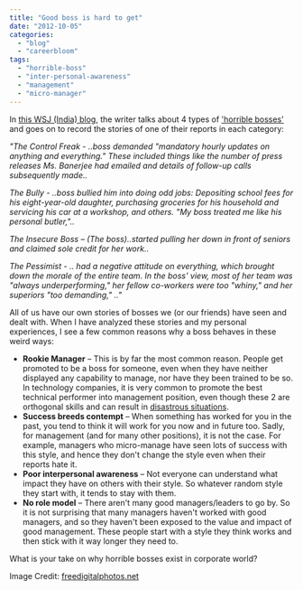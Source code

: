 ```yaml
---
title: "Good boss is hard to get"
date: "2012-10-05"
categories: 
  - "blog"
  - "careerbloom"
tags: 
  - "horrible-boss"
  - "inter-personal-awareness"
  - "management"
  - "micro-manager"
---
```


In [this WSJ (India) blog](http://blogs.wsj.com/indiarealtime/2012/10/05/career-journal-four-horrible-bosses/), the writer talks about 4 types of ['horrible bosses'](http://www.imdb.com/title/tt1499658/) and goes on to record the stories of one of their reports in each category:

_"The Control Freak - ..boss demanded "mandatory hourly updates on anything and everything." These included things like the number of press releases Ms. Banerjee had emailed and details of follow-up calls subsequently made.._

_The Bully - ..boss bullied him into doing odd jobs: Depositing school fees for his eight-year-old daughter, purchasing groceries for his household and servicing his car at a workshop, and others. "My boss treated me like his personal butler,".._

_The Insecure Boss – (The boss)..started pulling her down in front of seniors and claimed sole credit for her work.._

_The Pessimist - .. had a negative attitude on everything, which brought down the morale of the entire team. In the boss' view, most of her team was "always underperforming," her fellow co-workers were too "whiny," and her superiors "too demanding," .."_

All of us have our own stories of bosses we (or our friends) have seen and dealt with. When I have analyzed these stories and my personal experiences, I see a few common reasons why a boss behaves in these weird ways:

- **Rookie Manager** – This is by far the most common reason. People get promoted to be a boss for someone, even when they have neither displayed any capability to manage, nor have they been trained to be so. In technology companies, it is very common to promote the best technical performer into management position, even though these 2 are orthogonal skills and can result in [disastrous situations](http://careermanagement.wordpress.com/2008/03/05/industry-newbie-as-a-manager-disaster-in-making/).
- **Success breeds contempt** – When something has worked for you in the past, you tend to think it will work for you now and in future too. Sadly, for management (and for many other positions), it is not the case. For example, managers who micro-manage have seen lots of success with this style, and hence they don't change the style even when their reports hate it.
- **Poor interpersonal awareness** – Not everyone can understand what impact they have on others with their style. So whatever random style they start with, it tends to stay with them.
- **No role model** – There aren't many good managers/leaders to go by. So it is not surprising that many managers haven't worked with good managers, and so they haven't been exposed to the value and impact of good management. These people start with a style they think works and then stick with it way longer they need to.

What is your take on why horrible bosses exist in corporate world?

Image Credit: [freedigitalphotos.net](http://www.freedigitalphotos.net)
